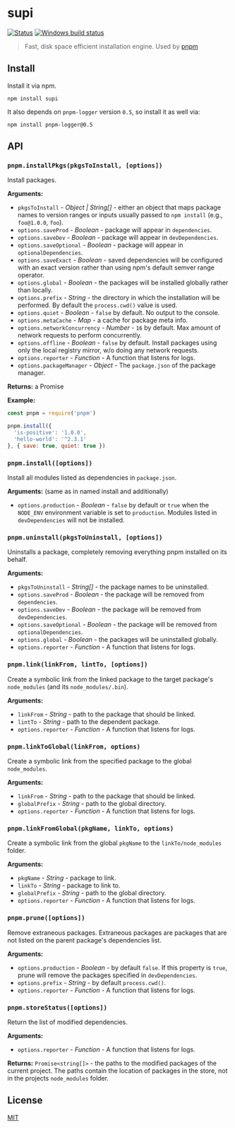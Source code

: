 # supi

[![Status](https://travis-ci.org/pnpm/supi.svg?branch=master)](https://travis-ci.org/pnpm/supi "See test builds")
[![Windows build status](https://ci.appveyor.com/api/projects/status/18j52s5bdd71pjy5/branch/master?svg=true)](https://ci.appveyor.com/project/zkochan/supi/branch/master)

> Fast, disk space efficient installation engine. Used by [pnpm](https://github.com/pnpm/pnpm)

## Install

Install it via npm.

```
npm install supi
```

It also depends on `pnpm-logger` version `0.5`, so install it as well via:

```
npm install pnpm-logger@0.5
```

## API

### `pnpm.installPkgs(pkgsToInstall, [options])`

Install packages.

**Arguments:**

* `pkgsToInstall` - *Object | String[]* - either an object that maps package names to version ranges or inputs usually passed to `npm install` (e.g., `foo@1.0.0`, `foo`).
* `options.saveProd` - *Boolean* - package will appear in `dependencies`.
* `options.saveDev` - *Boolean* - package will appear in `devDependencies`.
* `options.saveOptional` - *Boolean* - package will appear in `optionalDependencies`.
* `options.saveExact` - *Boolean* - saved dependencies will be configured with an exact version rather than using npm's default semver range operator.
* `options.global` - *Boolean* - the packages will be installed globally rather than locally.
* `options.prefix` - *String* - the directory in which the installation will be performed. By default the `process.cwd()` value is used.
* `options.quiet` - *Boolean* - `false` by default. No output to the console.
* `options.metaCache` - *Map* - a cache for package meta info.
* `options.networkConcurrency` - *Number* - `16` by default. Max amount of network requests to perform concurrently.
* `options.offline` - *Boolean* - `false` by default. Install packages using only the local registry mirror, w/o doing any network requests.
* `options.reporter` - *Function* - A function that listens for logs.
* `options.packageManager` - *Object* - The `package.json` of the package manager.

**Returns:** a Promise

**Example:**

```js
const pnpm = require('pnpm')

pnpm.install({
  'is-positive': '1.0.0',
  'hello-world': '^2.3.1'
}, { save: true, quiet: true })
```

### `pnpm.install([options])`

Install all modules listed as dependencies in `package.json`.

**Arguments:** (same as in named install and additionally)

* `options.production` - *Boolean* - `false` by default or `true` when the `NODE_ENV` environment variable is set to `production`. Modules listed in `devDependencies` will not be installed.

### `pnpm.uninstall(pkgsToUninstall, [options])`

Uninstalls a package, completely removing everything pnpm installed on its behalf.

**Arguments:**

* `pkgsToUninstall` - *String[]* - the package names to be uninstalled.
* `options.saveProd` - *Boolean* - the package will be removed from `dependencies`.
* `options.saveDev` - *Boolean* - the package will be removed from `devDependencies`.
* `options.saveOptional` - *Boolean* - the package will be removed from `optionalDependencies`.
* `options.global` - *Boolean* - the packages will be uninstalled globally.
* `options.reporter` - *Function* - A function that listens for logs.

### `pnpm.link(linkFrom, lintTo, [options])`

Create a symbolic link from the linked package to the target package's `node_modules` (and its `node_modules/.bin`).

**Arguments:**

* `linkFrom` - *String* - path to the package that should be linked.
* `lintTo` - *String* - path to the dependent package.
* `options.reporter` - *Function* - A function that listens for logs.

### `pnpm.linkToGlobal(linkFrom, options)`

Create a symbolic link from the specified package to the global `node_modules`.

**Arguments:**

* `linkFrom` - *String* - path to the package that should be linked.
* `globalPrefix` - *String* - path to the global directory.
* `options.reporter` - *Function* - A function that listens for logs.

### `pnpm.linkFromGlobal(pkgName, linkTo, options)`

Create a symbolic link from the global `pkgName` to the `linkTo/node_modules` folder.

**Arguments:**

* `pkgName` - *String* - package to link.
* `linkTo` - *String* - package to link to.
* `globalPrefix` - *String* - path to the global directory.
* `options.reporter` - *Function* - A function that listens for logs.

### `pnpm.prune([options])`

Remove extraneous packages. Extraneous packages are packages that are not listed on the parent package's dependencies list.

**Arguments:**

* `options.production` - *Boolean* - by default `false`. If this property is `true`, prune will remove the packages specified in `devDependencies`.
* `options.prefix` - *String* - by default `process.cwd()`.
* `options.reporter` - *Function* - A function that listens for logs.

### `pnpm.storeStatus([options])`

Return the list of modified dependencies.

**Arguments:**

* `options.reporter` - *Function* - A function that listens for logs.

**Returns:** `Promise<string[]>` - the paths to the modified packages of the current project. The paths contain the location of packages in the store,
not in the projects `node_modules` folder.

## License

[MIT](LICENSE)
